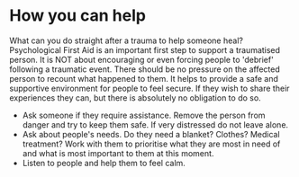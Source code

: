 [Title]: # (How you can help)
[Order]: # (2)

# How you can help

What can you do straight after a trauma to help someone heal? Psychological First Aid is an important first step to support a traumatised person. It is NOT about encouraging or even forcing people to 'debrief' following a traumatic event. There should be no pressure on the affected person to recount what happened to them. It helps to provide a safe and supportive environment for people to feel secure. If they wish to share their experiences they can, but there is absolutely no obligation to do so.

*   Ask someone if they require assistance. Remove the person from danger and try to keep them safe. If very distressed do not leave alone.
*   Ask about people's needs. Do they need a blanket? Clothes? Medical treatment? Work with them to prioritise what they are most in need of and what is most important to them at this moment.
*   Listen to people and help them to feel calm.